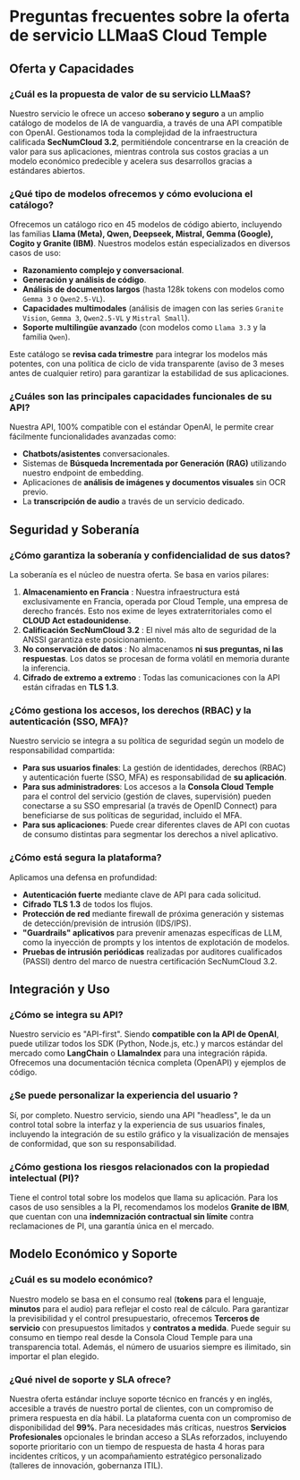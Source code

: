 # Preguntas frecuentes sobre la oferta de servicio LLMaaS Cloud Temple

## Oferta y Capacidades

### **¿Cuál es la propuesta de valor de su servicio LLMaaS?**
Nuestro servicio le ofrece un acceso **soberano y seguro** a un amplio catálogo de modelos de IA de vanguardia, a través de una API compatible con OpenAI. Gestionamos toda la complejidad de la infraestructura calificada **SecNumCloud 3.2**, permitiéndole concentrarse en la creación de valor para sus aplicaciones, mientras controla sus costos gracias a un modelo económico predecible y acelera sus desarrollos gracias a estándares abiertos.

### **¿Qué tipo de modelos ofrecemos y cómo evoluciona el catálogo?**
Ofrecemos un catálogo rico en 45 modelos de código abierto, incluyendo las familias **Llama (Meta), Qwen, Deepseek, Mistral, Gemma (Google), Cogito y Granite (IBM)**. Nuestros modelos están especializados en diversos casos de uso:
*   **Razonamiento complejo y conversacional**.
*   **Generación y análisis de código**.
*   **Análisis de documentos largos** (hasta 128k tokens con modelos como `Gemma 3` o `Qwen2.5-VL`).
*   **Capacidades multimodales** (análisis de imagen con las series `Granite Vision`, `Gemma 3`, `Qwen2.5-VL` y `Mistral Small`).
*   **Soporte multilingüe avanzado** (con modelos como `Llama 3.3` y la familia `Qwen`).

Este catálogo se **revisa cada trimestre** para integrar los modelos más potentes, con una política de ciclo de vida transparente (aviso de 3 meses antes de cualquier retiro) para garantizar la estabilidad de sus aplicaciones.

### **¿Cuáles son las principales capacidades funcionales de su API?**
Nuestra API, 100% compatible con el estándar OpenAI, le permite crear fácilmente funcionalidades avanzadas como:
*   **Chatbots/asistentes** conversacionales.
*   Sistemas de **Búsqueda Incrementada por Generación (RAG)** utilizando nuestro endpoint de embedding.
*   Aplicaciones de **análisis de imágenes y documentos visuales** sin OCR previo.
*   La **transcripción de audio** a través de un servicio dedicado.

## Seguridad y Soberanía

### **¿Cómo garantiza la soberanía y confidencialidad de sus datos?**
La soberanía es el núcleo de nuestra oferta. Se basa en varios pilares:
1.  **Almacenamiento en Francia** : Nuestra infraestructura está exclusivamente en Francia, operada por Cloud Temple, una empresa de derecho francés. Esto nos exime de leyes extraterritoriales como el **CLOUD Act estadounidense**.
2.  **Calificación SecNumCloud 3.2** : El nivel más alto de seguridad de la ANSSI garantiza este posicionamiento.
3.  **No conservación de datos** : No almacenamos **ni sus preguntas, ni las respuestas**. Los datos se procesan de forma volátil en memoria durante la inferencia.
4.  **Cifrado de extremo a extremo** : Todas las comunicaciones con la API están cifradas en **TLS 1.3**.

### **¿Cómo gestiona los accesos, los derechos (RBAC) y la autenticación (SSO, MFA)?**
Nuestro servicio se integra a su política de seguridad según un modelo de responsabilidad compartida:
*   **Para sus usuarios finales**: La gestión de identidades, derechos (RBAC) y autenticación fuerte (SSO, MFA) es responsabilidad de **su aplicación**.
*   **Para sus administradores**: Los accesos a la **Consola Cloud Temple** para el control del servicio (gestión de claves, supervisión) pueden conectarse a su SSO empresarial (a través de OpenID Connect) para beneficiarse de sus políticas de seguridad, incluido el MFA.
*   **Para sus aplicaciones**: Puede crear diferentes claves de API con cuotas de consumo distintas para segmentar los derechos a nivel aplicativo.

### **¿Cómo está segura la plataforma?**
Aplicamos una defensa en profundidad:
*   **Autenticación fuerte** mediante clave de API para cada solicitud.
*   **Cifrado TLS 1.3** de todos los flujos.
*   **Protección de red** mediante firewall de próxima generación y sistemas de detección/previsión de intrusión (IDS/IPS).
*   **"Guardrails" aplicativos** para prevenir amenazas específicas de LLM, como la inyección de prompts y los intentos de explotación de modelos.
*   **Pruebas de intrusión periódicas** realizadas por auditores cualificados (PASSI) dentro del marco de nuestra certificación SecNumCloud 3.2.

## Integración y Uso

### **¿Cómo se integra su API?**
Nuestro servicio es "API-first". Siendo **compatible con la API de OpenAI**, puede utilizar todos los SDK (Python, Node.js, etc.) y marcos estándar del mercado como **LangChain** o **LlamaIndex** para una integración rápida. Ofrecemos una documentación técnica completa (OpenAPI) y ejemplos de código.

### **¿Se puede personalizar la experiencia del usuario ?**
Sí, por completo. Nuestro servicio, siendo una API "headless", le da un control total sobre la interfaz y la experiencia de sus usuarios finales, incluyendo la integración de su estilo gráfico y la visualización de mensajes de conformidad, que son su responsabilidad.

### **¿Cómo gestiona los riesgos relacionados con la propiedad intelectual (PI)?**
Tiene el control total sobre los modelos que llama su aplicación. Para los casos de uso sensibles a la PI, recomendamos los modelos **Granite de IBM**, que cuentan con una **indemnización contractual sin límite** contra reclamaciones de PI, una garantía única en el mercado.

## Modelo Económico y Soporte

### **¿Cuál es su modelo económico?**
Nuestro modelo se basa en el consumo real (**tokens** para el lenguaje, **minutos** para el audio) para reflejar el costo real de cálculo. Para garantizar la previsibilidad y el control presupuestario, ofrecemos **Terceros de servicio** con presupuestos limitados y **contratos a medida**. Puede seguir su consumo en tiempo real desde la Consola Cloud Temple para una transparencia total. Además, el número de usuarios siempre es ilimitado, sin importar el plan elegido.

### **¿Qué nivel de soporte y SLA ofrece?**
Nuestra oferta estándar incluye soporte técnico en francés y en inglés, accesible a través de nuestro portal de clientes, con un compromiso de primera respuesta en día hábil. La plataforma cuenta con un compromiso de disponibilidad del **99%**. Para necesidades más críticas, nuestros **Servicios Profesionales** opcionales le brindan acceso a SLAs reforzados, incluyendo soporte prioritario con un tiempo de respuesta de hasta 4 horas para incidentes críticos, y un acompañamiento estratégico personalizado (talleres de innovación, gobernanza ITIL).